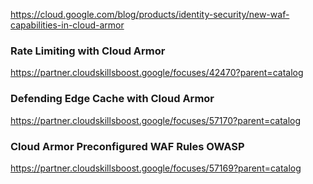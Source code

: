 https://cloud.google.com/blog/products/identity-security/new-waf-capabilities-in-cloud-armor

### Rate Limiting with Cloud Armor

https://partner.cloudskillsboost.google/focuses/42470?parent=catalog


### Defending Edge Cache with Cloud Armor

https://partner.cloudskillsboost.google/focuses/57170?parent=catalog

### Cloud Armor Preconfigured WAF Rules OWASP
https://partner.cloudskillsboost.google/focuses/57169?parent=catalog
